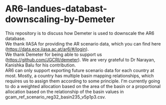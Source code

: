 # AR6-landues-databast-downscaling-by-Demeter
This repository is to discuss how Demeter is used to downscale the AR6 database.<br>
We thank IIASA for providing the AR scenario data, which you can find here (https://data.ece.iiasa.ac.at/ar6/#/login).<br>
We thank Demeter for being able to support us (https://github.com/JGCRI/demeter). We are very grateful to Dr Narayan, Kanishka Balu for his contribution.<br>
AR6 can only support exporting future scenario data for each country at most. Mostly, a country has multiple basin mapping relationships, which requires us to assign them according to some principle. 
I'm currently going to do a weighted allocation based on the area of the basin or a proportional allocation based on the relationship of the basin values in gcam_ref_scenario_reg32_basin235_v5p1p3.csv. 
